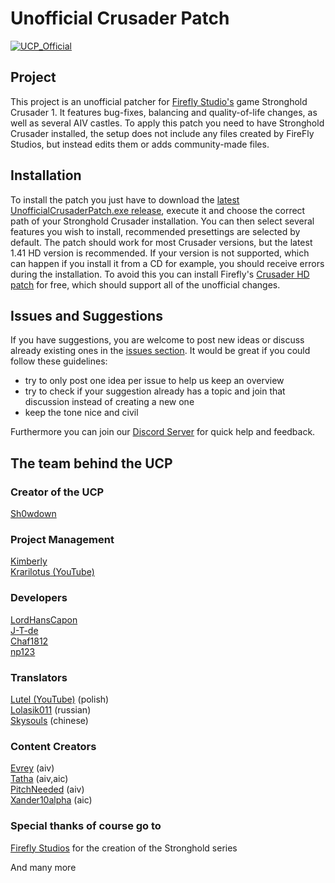 # Unofficial Crusader Patch 

[![UCP_Official](https://discordapp.com/api/guilds/426318193603117057/widget.png?style=shield)](https://discord.gg/vmy7CBR)


 ## Project

This project is an unofficial patcher for [Firefly Studio's](https://fireflyworlds.com/) game Stronghold Crusader 1. It features bug-fixes, balancing and quality-of-life changes, as well as several AIV castles. To apply this patch you need to have Stronghold Crusader installed, the setup does not include any files created by FireFly Studios, but instead edits them or adds community-made files.

## Installation

To install the patch you just have to download the [latest UnofficialCrusaderPatch.exe release](https://github.com/Sh0wdown/UnofficialCrusaderPatch/releases), execute it and choose the correct path of your Stronghold Crusader installation. You can then select several features you wish to install, recommended presettings are selected by default. The patch should work for most Crusader versions, but the latest 1.41 HD version is recommended. If your version is not supported, which can happen if you install it from a CD for example, you should receive errors during the installation. To avoid this you can install Firefly's [Crusader HD patch](http://www.strongholdcrusaderhd.com/patch.html) for free, which should support all of the unofficial changes.

## Issues and Suggestions

If you have suggestions, you are welcome to post new ideas or discuss already existing ones in the [issues section](https://github.com/Sh0wdown/UnofficialCrusaderPatch/issues). It would be great if you could follow these guidelines:

- try to only post one idea per issue to help us keep an overview
- try to check if your suggestion already has a topic and join that discussion instead of creating a new one
- keep the tone nice and civil  

Furthermore you can join our [Discord Server](https://discord.gg/vmy7CBR) for quick help and feedback.

## The team behind the UCP

### Creator of the UCP
[Sh0wdown](https://github.com/Sh0wdown)  

### Project Management
[Kimberly](https://github.com/ByBurton/)  
[Krarilotus (YouTube)](https://www.youtube.com/channel/UCMXHqa2vmclSoSkuCu_q5rw)

### Developers
[LordHansCapon](https://github.com/LordHansCapon)  
[J-T-de](https://github.com/J-T-de)  
[Chaf1812](https://github.com/Chaf1812)  
[np123](https://github.com/patel-nikhil)  

### Translators
[Lutel (YouTube)](https://www.youtube.com/user/MrLutel05) (polish)  
[Lolasik011](https://github.com/Lolasik011) (russian)  
[Skysouls](mailto:theskysoul@vip.qq.com) (chinese)  

### Content Creators   
[Evrey](https://github.com/Evrey) (aiv)  
[Tatha](https://www.youtube.com/channel/UC4BrhBzHp1ymnczlkdKcSkg) (aiv,aic)  
[PitchNeeded](https://github.com/PitchNeeded) (aiv)  
[Xander10alpha](https://github.com/Xander10alpha) (aic)  

### Special thanks of course go to  
[Firefly Studios](https://fireflyworlds.com/) for the creation of the Stronghold series

And many more